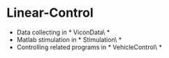 # Linear-Control

- Data collecting in * ViconData\ *
- Matlab stimulation in * Stimulation\ *
- Controlling related programs in * VehicleControl\ *

